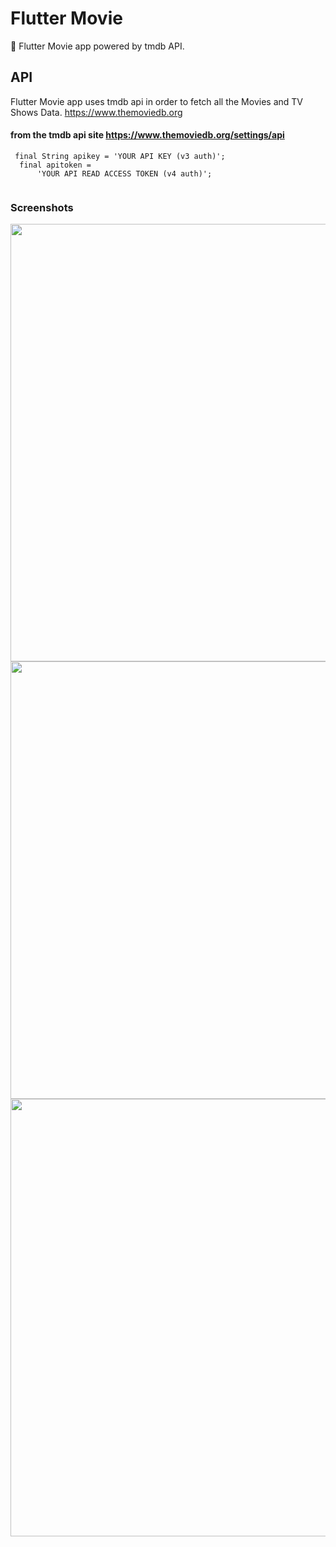 # Flutter Movie

🎥 Flutter Movie app powered by tmdb API.


## API
Flutter Movie app uses tmdb api in order to fetch all the Movies and TV Shows Data.
https://www.themoviedb.org
#### from the tmdb api site https://www.themoviedb.org/settings/api

```flutter
 final String apikey = 'YOUR API KEY (v3 auth)';
  final apitoken =
      'YOUR API READ ACCESS TOKEN (v4 auth)';


```



### Screenshots

<img src="https://user-images.githubusercontent.com/53074799/162560225-f3bd132a-b772-45c2-a49d-390e3674349c.png" weidth="400" height="700">
<img src="https://user-images.githubusercontent.com/53074799/162560226-e9b4ec32-30be-4f47-b7ad-b72437792b92.png" weidth="400" height="700">
<img src="https://user-images.githubusercontent.com/53074799/162560221-de5b5f9a-cf53-4bcc-8352-6f98127c0a8e.png" weidth="400" height="700">



